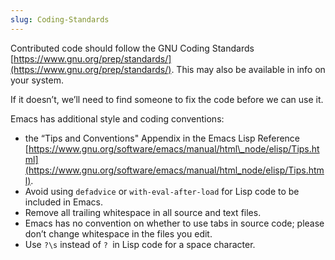 ```yaml
---
slug: Coding-Standards
---
```


Contributed code should follow the GNU Coding Standards [https://www.gnu.org/prep/standards/](https://www.gnu.org/prep/standards/). This may also be available in info on your system.

If it doesn’t, we’ll need to find someone to fix the code before we can use it.

Emacs has additional style and coding conventions:

*   the “Tips and Conventions" Appendix in the Emacs Lisp Reference [https://www.gnu.org/software/emacs/manual/html\_node/elisp/Tips.html](https://www.gnu.org/software/emacs/manual/html_node/elisp/Tips.html).
*   Avoid using `defadvice` or `with-eval-after-load` for Lisp code to be included in Emacs.
*   Remove all trailing whitespace in all source and text files.
*   Emacs has no convention on whether to use tabs in source code; please don’t change whitespace in the files you edit.
*   Use `?\s` instead of `? `in Lisp code for a space character.
